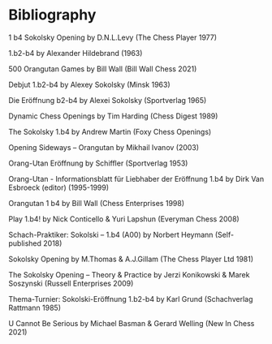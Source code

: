 # Bibliography

1 b4 Sokolsky Opening by D.N.L.Levy (The Chess Player 1977)

1.b2-b4 by Alexander Hildebrand (1963)

500 Orangutan Games by Bill Wall (Bill Wall Chess 2021)

Debjut 1.b2-b4 by Alexey Sokolsky (Minsk 1963)

Die Eröffnung b2-b4 by Alexei Sokolsky (Sportverlag 1965)

Dynamic Chess Openings by Tim Harding (Chess Digest 1989)

The Sokolsky 1.b4 by Andrew Martin (Foxy Chess Openings)

Opening Sideways – Orangutan by Mikhail Ivanov (2003)

Orang-Utan Eröffnung by Schiffler (Sportverlag 1953)

Orang-Utan - Informationsblatt für Liebhaber der Eröffnung 1.b4 by Dirk Van Esbroeck (editor) (1995-1999)

Orangutan 1 b4 by Bill Wall (Chess Enterprises 1998)

Play 1.b4! by Nick Conticello & Yuri Lapshun (Everyman Chess 2008)

Schach-Praktiker: Sokolski – 1.b4 (A00) by Norbert Heymann (Self-published 2018)

Sokolsky Opening by M.Thomas & A.J.Gillam (The Chess Player Ltd 1981)

The Sokolsky Opening – Theory & Practice by Jerzi Konikowski & Marek Soszynski (Russell
Enterprises 2009)

Thema-Turnier: Sokolski-Eröffnung 1.b2-b4 by Karl Grund (Schachverlag Rattmann 1985)

U Cannot Be Serious by Michael Basman & Gerard Welling (New In Chess 2021)
